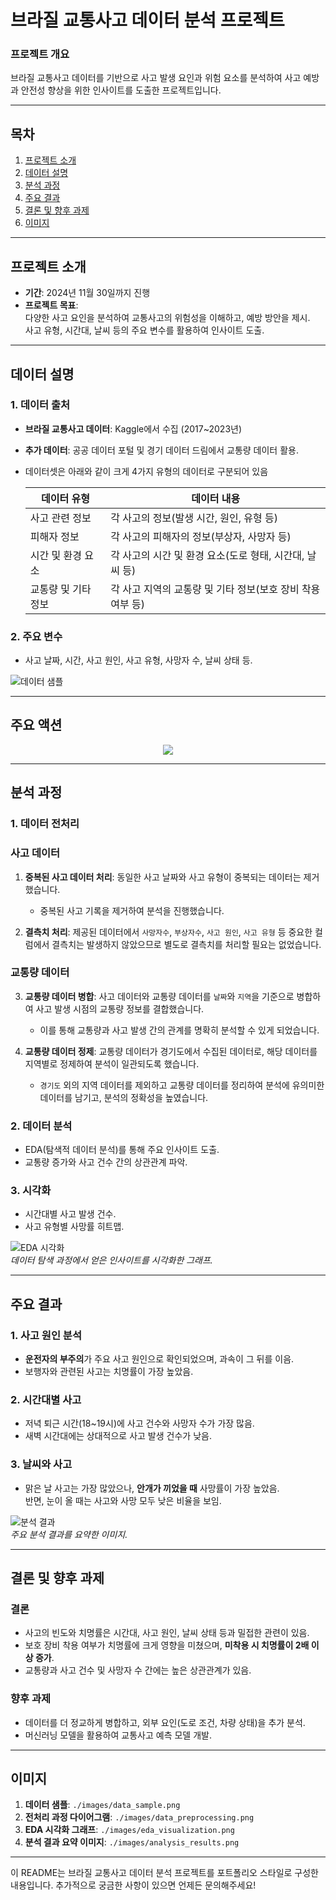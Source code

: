 # 브라질 교통사고 데이터 분석 프로젝트

### 프로젝트 개요
브라질 교통사고 데이터를 기반으로 사고 발생 요인과 위험 요소를 분석하여 사고 예방과 안전성 향상을 위한 인사이트를 도출한 프로젝트입니다.

---

## 목차
1. [프로젝트 소개](#프로젝트-소개)
2. [데이터 설명](#데이터-설명)
3. [분석 과정](#분석-과정)
4. [주요 결과](#주요-결과)
5. [결론 및 향후 과제](#결론-및-향후-과제)
6. [이미지](#이미지)

---

## 프로젝트 소개

- **기간**: 2024년 11월 30일까지 진행  
- **프로젝트 목표**:  
  다양한 사고 요인을 분석하여 교통사고의 위험성을 이해하고, 예방 방안을 제시.  
  사고 유형, 시간대, 날씨 등의 주요 변수를 활용하여 인사이트 도출.

---

## 데이터 설명

### 1. 데이터 출처
- **브라질 교통사고 데이터**: Kaggle에서 수집 (2017~2023년)  
- **추가 데이터**: 공공 데이터 포털 및 경기 데이터 드림에서 교통량 데이터 활용.
- 데이터셋은 아래와 같이 크게 4가지 유형의 데이터로 구분되어 있음

  |데이터 유형|데이터 내용|
  |---|---|
  |사고 관련 정보|각 사고의 정보(발생 시간, 원인, 유형 등)|
  |피해자 정보|각 사고의 피해자의 정보(부상자, 사망자 등)|
  |시간 및 환경 요소|각 사고의 시간 및 환경 요소(도로 형태, 시간대, 날씨 등)|
  |교통량 및 기타 정보| 각 사고 지역의 교통량 및 기타 정보(보호 장비 착용 여부 등)|

### 2. 주요 변수
- 사고 날짜, 시간, 사고 원인, 사고 유형, 사망자 수, 날씨 상태 등.

![데이터 샘플](./imgs/data_sample.png)

---

## 주요 액션
<div align="center">
<img src="./imgs/사고_관련_정보.png">
</div>

---

## 분석 과정

### 1. 데이터 전처리
### **사고 데이터**
1. **중복된 사고 데이터 처리**: 동일한 사고 날짜와 사고 유형이 중복되는 데이터는 제거했습니다.  
   - 중복된 사고 기록을 제거하여 분석을 진행했습니다.

2. **결측치 처리**: 제공된 데이터에서 `사망자수`, `부상자수`, `사고 원인`, `사고 유형` 등 중요한 컬럼에서 결측치는 발생하지 않았으므로 별도로 결측치를 처리할 필요는 없었습니다.

### **교통량 데이터**
3. **교통량 데이터 병합**: 사고 데이터와 교통량 데이터를 `날짜`와 `지역`을 기준으로 병합하여 사고 발생 시점의 교통량 정보를 결합했습니다.  
   - 이를 통해 교통량과 사고 발생 간의 관계를 명확히 분석할 수 있게 되었습니다.

4. **교통량 데이터 정제**: 교통량 데이터가 경기도에서 수집된 데이터로, 해당 데이터를 지역별로 정제하여 분석이 일관되도록 했습니다.  
   - `경기도` 외의 지역 데이터를 제외하고 교통량 데이터를 정리하여 분석에 유의미한 데이터를 남기고, 분석의 정확성을 높였습니다.


### 2. 데이터 분석
- EDA(탐색적 데이터 분석)를 통해 주요 인사이트 도출.  
- 교통량 증가와 사고 건수 간의 상관관계 파악.  

### 3. 시각화
- 시간대별 사고 발생 건수.
- 사고 유형별 사망률 히트맵.

![EDA 시각화](./images/eda_visualization.png)  
*데이터 탐색 과정에서 얻은 인사이트를 시각화한 그래프.*

---

## 주요 결과

### 1. 사고 원인 분석
- **운전자의 부주의**가 주요 사고 원인으로 확인되었으며, 과속이 그 뒤를 이음.
- 보행자와 관련된 사고는 치명률이 가장 높았음.

### 2. 시간대별 사고
- 저녁 퇴근 시간(18~19시)에 사고 건수와 사망자 수가 가장 많음.
- 새벽 시간대에는 상대적으로 사고 발생 건수가 낮음.

### 3. 날씨와 사고
- 맑은 날 사고는 가장 많았으나, **안개가 끼었을 때** 사망률이 가장 높았음.  
  반면, 눈이 올 때는 사고와 사망 모두 낮은 비율을 보임.

![분석 결과](./imgs/napkin-selection.png)  
*주요 분석 결과를 요약한 이미지.*

---

## 결론 및 향후 과제

### 결론
- 사고의 빈도와 치명률은 시간대, 사고 원인, 날씨 상태 등과 밀접한 관련이 있음.
- 보호 장비 착용 여부가 치명률에 크게 영향을 미쳤으며, **미착용 시 치명률이 2배 이상 증가**.
- 교통량과 사고 건수 및 사망자 수 간에는 높은 상관관계가 있음.

### 향후 과제
- 데이터를 더 정교하게 병합하고, 외부 요인(도로 조건, 차량 상태)을 추가 분석.
- 머신러닝 모델을 활용하여 교통사고 예측 모델 개발.

---

## 이미지

1. **데이터 샘플**: `./images/data_sample.png`
2. **전처리 과정 다이어그램**: `./images/data_preprocessing.png`
3. **EDA 시각화 그래프**: `./images/eda_visualization.png`
4. **분석 결과 요약 이미지**: `./images/analysis_results.png`

---

이 README는 브라질 교통사고 데이터 분석 프로젝트를 포트폴리오 스타일로 구성한 내용입니다. 추가적으로 궁금한 사항이 있으면 언제든 문의해주세요!
